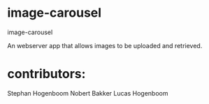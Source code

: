 # image-carousel
image-carousel

An webserver app that allows images to be uploaded and retrieved.


# contributors:
Stephan Hogenboom
Nobert Bakker
Lucas Hogenboom
